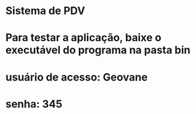 # Sistema de PDV
# Para testar a aplicação, baixe o executável do programa na pasta bin
# usuário de acesso: Geovane
# senha: 345
